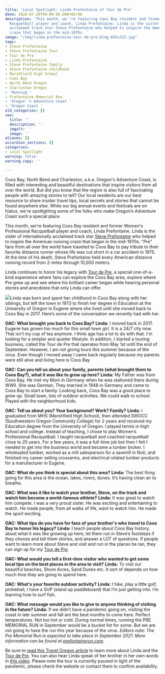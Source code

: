 ```yaml
---
title: 'Local Spotlight: Linda Prefontaine of Tour de Pre'
date: 2020-07-29T04:00:00.000+00:00
description: 'This month, we''re featuring Coos Bay resident and former Women''s Professional
  Racquetball player and coach, Linda Prefontaine. Linda is the sister of internationally
  acclaimed track star Steve Prefontaine who helped to inspire the American running
  craze that began in the mid-1970s. '
image: "/img/linda-prefontaine-tour-de-pre-blog-695x322.jpg"
tags:
- Steve Prefontaine
- Steve Prefontaine Tour
- Tour de Pre
- Linda Prefontaine
- Steve Prefontaine family
- Steve Prefontaine childhood
- Marshfield High School
- Coos Bay
- North Bend Oregon
- Charleston Oregon
- 'Running '
- Prefontaine Memorial Run
- 'Oregon''s Adventure Coast '
- 'Oregon Coast '
old_categories: []
seo:
  title: ''
  description: ''
  imgalt: ''
  image: ''
aliases: []
accordion_sections: []
categories:
- Local Spotlight
warning: false
warning_copy: ''

---
```

Coos Bay, North Bend and Charleston, a.k.a. Oregon's Adventure Coast, is filled with interesting and beautiful destinations that inspire visitors from all over the world. But did you know that the region is also full of fascinating people with amazing stories to tell? Our local residents are our best resource to share insider travel tips, local secrets and stories that cannot be found anywhere else. While our big annual events and festivals are on hiatus, we're spotlighting some of the folks who make Oregon’s Adventure Coast such a special place.

This month, we're featuring Coos Bay resident and former Women's Professional Racquetball player and coach, Linda Prefontaine. Linda is the sister of internationally acclaimed track star [Steve Prefontaine](https://www.oregonsadventurecoast.com/steve-prefontaine-story/) who helped to inspire the American running craze that began in the mid-1970s. "Pre" fans from all over the world have traveled to Coos Bay to pay tribute to their favorite distance runner whose life was cut short in a car accident in 1975. At the time of his death, Steve Prefontaine held every American distance running record from 2-miles through 10,000 meters.

Linda continues to honor his legacy with [Tour de Pre](http://prefontaineproductions.com/), a special one-of-a-kind experience where fans can explore the Coos Bay area, explore where Pre grew up and see where his brilliant career began while hearing personal stories and anecdotes that only Linda can offer.

![](/img/steve-prefontaine-outdoor-mural.jpg)Linda was born and spent her childhood in Coos Bay along with her siblings, but left the town in 1973 to finish her degree in Education at the University of Oregon in Eugene where she lived until she moved back to Coos Bay in 2017. Here’s some of the conversation we recently had with her.

**OAC: What brought you back to Coos Bay?**
**Linda:** I moved back in 2017. Eugene has grown too much for this small town girl. It is a 24/7 city now. That isn’t my cup of tea anymore. I think age has a lot to do with that. I'm looking for a simpler and quieter lifestyle. In addition, I started a touring business, called the Tour de Pre that operates from May 1st until the end of September. However, I am not giving tours this summer because of the virus. Even though I moved away I came back regularly because my parents were still alive and living here is Coos Bay.

**OAC: Can you tell us about your family, parents (what brought them to Coos Bay?), what it was like to grow up here?**
**Linda:** My Father was from Coos Bay. He met my Mom in Germany when he was stationed there during WWII. She was German. They married in 1948 in Germany and came to Coos Bay to start a family. Looking back, Coos Bay was a good place to grow up. Small town, lots of outdoor activities. We could walk to school. Played with the neighborhood kids.

**OAC: Tell us about you? Your background? Work? Family?**
**Linda:** I graduated from MHS (Marshfield High School), then attended SWOCC (Southwestern Oregon Community College) for 2 years and received my Education degree from the University of Oregon. I played tennis in high school and college. Instead of teaching, I chose to play Women’s Professional Racquetball. I taught racquetball and coached racquetball close to 25 years. For a few years, it was a full-time job but then I felt I needed to get into the business world and became a lumber broker. I wholesaled lumber, worked as a mill salesperson for a sawmill in Noti, and finished my career selling crossarms, and electrical related lumber products for a manufacturer in Eugene.

**OAC: What do you think is special about this area?**
**Linda:** The best thing going for this area is the ocean, lakes, rivers, dunes. It’s having clean air to breathe.

**OAC: What was it like to watch your brother, Steve, on the track and watch him become a world-famous athlete?**
**Linda:** It was great to watch him compete. I was a very proud sister. He was exciting and entertaining to watch. He made people, from all walks of life, want to watch him. He made the sport exciting.

**OAC: What tips do you have for fans of your brother's who travel to Coos Bay to honor his legacy?**
**Linda:** I teach people about Coos Bay history, about what it was like growing up here, let them run in Steve’s footsteps if they choose and tell them stories, and answer a LOT of questions. If people want to learn more about Steve and visit and run in the places he ran, they can sign up for my [Tour de Pre](http://prefontaineproductions.com/).

**OAC: What would you tell a first-time visitor who wanted to get some local tips on the best places in the area to visit?**
**Linda:** To visit our beautiful beaches, Shore Acres, Sand Dunes etc. It sort of depends on how much time they are going to spend here.

**OAC: What's your favorite outdoor activity?**
**Linda:** I hike, play a little golf, pickleball, I have a SUP (stand up paddleboard) that I’m just getting into. I’m learning how to surf fish.

**OAC: What message would you like to give to anyone thinking of visiting in the future?**
**Linda:** If we didn’t have a pandemic going on, visiting the coast in late summer and fall are the best months to come here. Perfect temperatures. Not too hot or cold. During normal times, running the PRE MEMORIAL RUN in September would be a bucket list for some. But we are not going to have the run this year because of the virus. _Editors note: The Pre Memorial Run is expected to take place in September 2021. More information can be found at_ [_prefontainerun.com_](https://www.prefontainerun.com/).

Be sure to [read this Travel Oregon article](https://traveloregon.com/things-to-do/events/running-events/take-tour-de-pre-coos-bay/) to learn more about Linda and the [Tour de Pre](http://prefontaineproductions.com/). You can also hear Linda speak of her brother in her own words in [this video](https://www.youtube.com/watch?v=9nuPfMf8vQY). Please note the tour is currently paused in light of the pandemic, please check the website or contact them to confirm availability.
